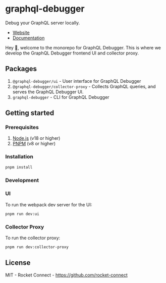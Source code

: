 # graphql-debugger

Debug your GraphQL server locally.

- [Website](https://graphql-debugger.com)
- [Documentation](https://graphql-debugger.com/docs)

Hey 👋, welcome to the monorepo for GraphQL Debugger. This is where we develop the GraphQL Debugger frontend UI and collector proxy.

## Packages

1. `@graphql-debugger/ui` - User interface for GraphQL Debugger
2. `@graphql-debugger/collector-proxy` - Collects GraphQL queries, and serves the GraphQL Debugger UI.
3. `graphql-debugger` - CLI for GraphQL Debugger

## Getting started

### Prerequisites

1. [Node.js](https://nodejs.org/en/) (v18 or higher)
2. [PNPM](https://pnpm.io/) (v8 or higher)

### Installation

```bash
pnpm install
```

### Development

### UI

To run the webpack dev server for the UI:

```bash
pnpm run dev:ui
```

### Collector Proxy

To run the collector proxy:

```bash
pnpm run dev:collector-proxy
```

## License

MIT - Rocket Connect - https://github.com/rocket-connect
